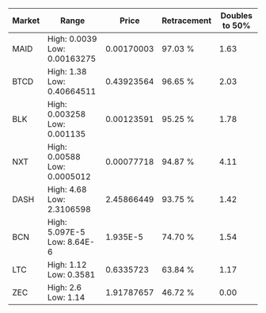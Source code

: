 | Market | Range | Price| Retracement | Doubles to 50% |
| --- | --- | --- | --- | --- |
| MAID | High: 0.0039<br />Low: 0.00163275 | 0.00170003 | 97.03 % | 1.63 |
| BTCD | High: 1.38<br />Low: 0.40664511 | 0.43923564 | 96.65 % | 2.03 |
| BLK | High: 0.003258<br />Low: 0.001135 | 0.00123591 | 95.25 % | 1.78 |
| NXT | High: 0.00588<br />Low: 0.0005012 | 0.00077718 | 94.87 % | 4.11 |
| DASH | High: 4.68<br />Low: 2.3106598 | 2.45866449 | 93.75 % | 1.42 |
| BCN | High: 5.097E-5<br />Low: 8.64E-6 | 1.935E-5 | 74.70 % | 1.54 |
| LTC | High: 1.12<br />Low: 0.3581 | 0.6335723 | 63.84 % | 1.17 |
| ZEC | High: 2.6<br />Low: 1.14 | 1.91787657 | 46.72 % | 0.00 |
